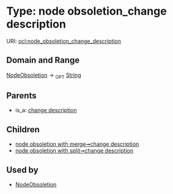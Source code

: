 
# Type: node obsoletion_change description




URI: [ocl:node_obsoletion_change_description](http://w3id.org/oclnode_obsoletion_change_description)


## Domain and Range

[NodeObsoletion](NodeObsoletion.md) ->  <sub>OPT</sub> [String](types/String.md)

## Parents

 *  is_a: [change description](change_description.md)

## Children

 *  [node obsoletion with merge➞change description](node_obsoletion_with_merge_change_description.md)
 *  [node obsoletion with split➞change description](node_obsoletion_with_split_change_description.md)

## Used by

 * [NodeObsoletion](NodeObsoletion.md)
